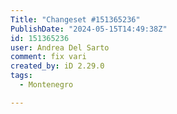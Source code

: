 ```yaml
---
Title: "Changeset #151365236"
PublishDate: "2024-05-15T14:49:38Z"
id: 151365236
user: Andrea Del Sarto
comment: fix vari
created_by: iD 2.29.0
tags:
  - Montenegro

---
```

